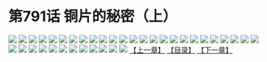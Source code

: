 # 第791话 铜片的秘密（上）
![](https://mhpic.xiaomingtaiji.net/comic/D/斗破苍穹/第791话F1_262459/1.jpg-zymk.middle.webp)
![](https://mhpic.xiaomingtaiji.net/comic/D/斗破苍穹/第791话F1_262459/2.jpg-zymk.middle.webp)
![](https://mhpic.xiaomingtaiji.net/comic/D/斗破苍穹/第791话F1_262459/3.jpg-zymk.middle.webp)
![](https://mhpic.xiaomingtaiji.net/comic/D/斗破苍穹/第791话F1_262459/4.jpg-zymk.middle.webp)
![](https://mhpic.xiaomingtaiji.net/comic/D/斗破苍穹/第791话F1_262459/5.jpg-zymk.middle.webp)
![](https://mhpic.xiaomingtaiji.net/comic/D/斗破苍穹/第791话F1_262459/6.jpg-zymk.middle.webp)
![](https://mhpic.xiaomingtaiji.net/comic/D/斗破苍穹/第791话F1_262459/7.jpg-zymk.middle.webp)
![](https://mhpic.xiaomingtaiji.net/comic/D/斗破苍穹/第791话F1_262459/8.jpg-zymk.middle.webp)
![](https://mhpic.xiaomingtaiji.net/comic/D/斗破苍穹/第791话F1_262459/9.jpg-zymk.middle.webp)
![](https://mhpic.xiaomingtaiji.net/comic/D/斗破苍穹/第791话F1_262459/10.jpg-zymk.middle.webp)
![](https://mhpic.xiaomingtaiji.net/comic/D/斗破苍穹/第791话F1_262459/11.jpg-zymk.middle.webp)
![](https://mhpic.xiaomingtaiji.net/comic/D/斗破苍穹/第791话F1_262459/12.jpg-zymk.middle.webp)
![](https://mhpic.xiaomingtaiji.net/comic/D/斗破苍穹/第791话F1_262459/13.jpg-zymk.middle.webp)
![](https://mhpic.xiaomingtaiji.net/comic/D/斗破苍穹/第791话F1_262459/14.jpg-zymk.middle.webp)
![](https://mhpic.xiaomingtaiji.net/comic/D/斗破苍穹/第791话F1_262459/15.jpg-zymk.middle.webp)
![](https://mhpic.xiaomingtaiji.net/comic/D/斗破苍穹/第791话F1_262459/16.jpg-zymk.middle.webp)
![](https://mhpic.xiaomingtaiji.net/comic/D/斗破苍穹/第791话F1_262459/17.jpg-zymk.middle.webp)
![](https://mhpic.xiaomingtaiji.net/comic/D/斗破苍穹/第791话F1_262459/18.jpg-zymk.middle.webp)
![](https://mhpic.xiaomingtaiji.net/comic/D/斗破苍穹/第791话F1_262459/19.jpg-zymk.middle.webp)
![](https://mhpic.xiaomingtaiji.net/comic/D/斗破苍穹/第791话F1_262459/20.jpg-zymk.middle.webp)
![](https://mhpic.xiaomingtaiji.net/comic/D/斗破苍穹/第791话F1_262459/21.jpg-zymk.middle.webp)
![](https://mhpic.xiaomingtaiji.net/comic/D/斗破苍穹/第791话F1_262459/22.jpg-zymk.middle.webp)
![](https://mhpic.xiaomingtaiji.net/comic/D/斗破苍穹/第791话F1_262459/23.jpg-zymk.middle.webp)
![](https://mhpic.xiaomingtaiji.net/comic/D/斗破苍穹/第791话F1_262459/24.jpg-zymk.middle.webp)
![](https://mhpic.xiaomingtaiji.net/comic/D/斗破苍穹/第791话F1_262459/25.jpg-zymk.middle.webp)
![](https://mhpic.xiaomingtaiji.net/comic/D/斗破苍穹/第791话F1_262459/26.jpg-zymk.middle.webp)
![](https://mhpic.xiaomingtaiji.net/comic/D/斗破苍穹/第791话F1_262459/27.jpg-zymk.middle.webp)
![](https://mhpic.xiaomingtaiji.net/comic/D/斗破苍穹/第791话F1_262459/28.jpg-zymk.middle.webp)
![](https://mhpic.xiaomingtaiji.net/comic/D/斗破苍穹/第791话F1_262459/29.jpg-zymk.middle.webp)
![](https://mhpic.xiaomingtaiji.net/comic/D/斗破苍穹/第791话F1_262459/30.jpg-zymk.middle.webp)
![](https://mhpic.xiaomingtaiji.net/comic/D/斗破苍穹/第791话F1_262459/31.jpg-zymk.middle.webp)
![](https://mhpic.xiaomingtaiji.net/comic/D/斗破苍穹/第791话F1_262459/32.jpg-zymk.middle.webp)
![](https://mhpic.xiaomingtaiji.net/comic/D/斗破苍穹/第791话F1_262459/33.jpg-zymk.middle.webp)
![](https://mhpic.xiaomingtaiji.net/comic/D/斗破苍穹/第791话F1_262459/34.jpg-zymk.middle.webp)
![](https://mhpic.xiaomingtaiji.net/comic/D/斗破苍穹/第791话F1_262459/35.jpg-zymk.middle.webp)
![](https://mhpic.xiaomingtaiji.net/comic/D/斗破苍穹/第791话F1_262459/36.jpg-zymk.middle.webp)
![](https://mhpic.xiaomingtaiji.net/comic/D/斗破苍穹/第791话F1_262459/37.jpg-zymk.middle.webp)
[【上一章】](./794.md)
[【目录】](./READMD.md)
[【下一章】](./796.md)
